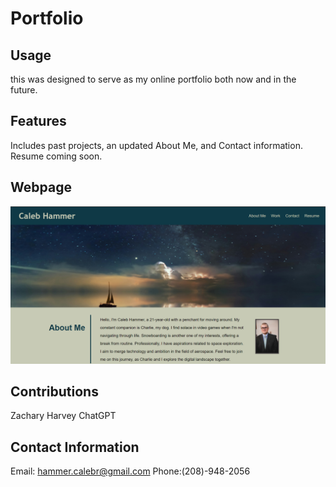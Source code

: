 # Portfolio

## Usage

this was designed to serve as my online portfolio both now and in the future.

## Features

Includes past projects, an updated About Me, and Contact information. Resume coming soon.

## Webpage

<img src="./assets/images/portfolio.png">

## Contributions

Zachary Harvey
ChatGPT

## Contact Information

Email: hammer.calebr@gmail.com
Phone:(208)-948-2056